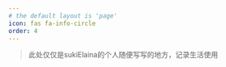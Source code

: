 ```yaml
---
# the default layout is 'page'
icon: fas fa-info-circle
order: 4
---
```


> 此处仅仅是sukiElaina的个人随便写写的地方，记录生活使用
